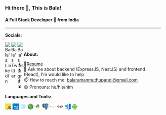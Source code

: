 ### Hi there 👋, This is Bala!
#### A Full Stack Developer 🚀 from India

---

**Socials:** 

<a href="https://www.linkedin.com/in/balaraman08/">
  <img align="left" alt="Bala's LinkedIn" width="20px" src="https://image.flaticon.com/icons/svg/174/174857.svg" />
</a>
<a href="https://www.twitter.com/balaraman_08/">
  <img align="left" alt="Bala's Twitter" width="20px" src="https://image.flaticon.com/icons/svg/733/733579.svg" />
</a>
<a href="https://www.instagram.com/balaraman_08/">
  <img align="left" alt="Bala's Instagram" width="20px" src="https://image.flaticon.com/icons/svg/1384/1384063.svg" />
</a>
<br/>

**About:** 

- 📝[Resume](https://drive.google.com/file/d/1LNIfqS3ahY24vSBSXt9vuTTp5ca6sIJB/view?usp=sharing)
- 💬 Ask me about backend (ExpressJS, NestJS) and frontend (React), I'm would like to help
- 📫 How to reach me: [balaramanmuthupandi@gmail.com](mailto:balaramanmuthupandi@gmail.com?subject=via%20Github%20Profile)
- 😄 Pronouns: he/his/him

**Languages and Tools:**  

<code><img height="20" src="https://raw.githubusercontent.com/github/explore/80688e429a7d4ef2fca1e82350fe8e3517d3494d/topics/javascript/javascript.png"></code>
<code><img height="20" src="https://raw.githubusercontent.com/github/explore/80688e429a7d4ef2fca1e82350fe8e3517d3494d/topics/typescript/typescript.png"></code>
<code><img height="20" src="https://raw.githubusercontent.com/github/explore/80688e429a7d4ef2fca1e82350fe8e3517d3494d/topics/react/react.png"></code>
<code><img height="20" src="https://raw.githubusercontent.com/github/explore/80688e429a7d4ef2fca1e82350fe8e3517d3494d/topics/nodejs/nodejs.png"></code>
<code><img height="20" src="https://raw.githubusercontent.com/github/explore/80688e429a7d4ef2fca1e82350fe8e3517d3494d/topics/python/python.png"></code>
<code><img height="20" src="https://raw.githubusercontent.com/github/explore/80688e429a7d4ef2fca1e82350fe8e3517d3494d/topics/postgresql/postgresql.png"></code>
<code><img height="20" src="https://raw.githubusercontent.com/github/explore/80688e429a7d4ef2fca1e82350fe8e3517d3494d/topics/mongodb/mongodb.png"></code>
<code><img height="20" src="https://raw.githubusercontent.com/github/explore/80688e429a7d4ef2fca1e82350fe8e3517d3494d/topics/git/git.png"></code>
<code><img height="20" src="https://raw.githubusercontent.com/github/explore/80688e429a7d4ef2fca1e82350fe8e3517d3494d/topics/visual-studio-code/visual-studio-code.png"></code>
<code><img height="20" src="https://raw.githubusercontent.com/github/explore/80688e429a7d4ef2fca1e82350fe8e3517d3494d/topics/android/android.png"></code>
